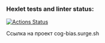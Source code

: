 ### Hexlet tests and linter status:
[![Actions Status](https://github.com/LexaZ999/layout-designer-project-lvl1/workflows/hexlet-check/badge.svg)](https://github.com/LexaZ999/layout-designer-project-lvl1/actions)

Ссылка на проект cog-bias.surge.sh